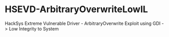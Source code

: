 # HSEVD-ArbitraryOverwriteLowIL
HackSys Extreme Vulnerable Driver - ArbitraryOverwrite Exploit using GDI -> Low Integrity to System
